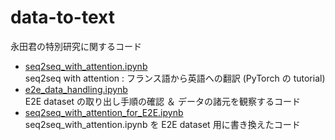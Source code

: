 # data-to-text
永田君の特別研究に関するコード

- <a href="seq2seq_with_attention.ipynb">seq2seq_with_attention.ipynb</a><br>
  seq2seq with attention : フランス語から英語への翻訳 (PyTorch の tutorial)
- <a href="e2e_data_handling.ipynb">e2e_data_handling.ipynb</a><br>
  E2E dataset の取り出し手順の確認 ＆ データの諸元を観察するコード
- <a href="seq2seq_with_attention_for_E2E.ipynb">seq2seq_with_attention_for_E2E.ipynb</a><br>
  seq2seq_with_attention.ipynb を E2E dataset 用に書き換えたコード

